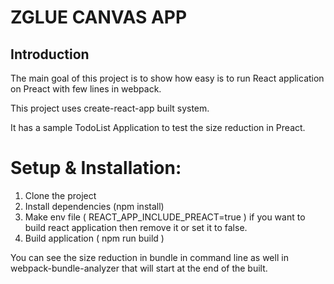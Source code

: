 # ZGLUE CANVAS APP

## Introduction

The main goal of this project is to show how easy is to run React application on Preact with few lines in webpack.

This project uses create-react-app built system.

It has a sample TodoList Application to test the size reduction in Preact.

# Setup & Installation:
1. Clone the project
2. Install dependencies (npm install)
3. Make env file ( REACT_APP_INCLUDE_PREACT=true ) if you want to build         react application then remove it or set it to false.
4. Build application ( npm run build )

You can see the size reduction in bundle in command line as well in webpack-bundle-analyzer that will start at the end of the built.